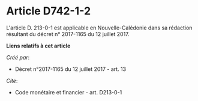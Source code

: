 # Article D742-1-2

L'article D. 213-0-1 est applicable en Nouvelle-Calédonie dans sa rédaction résultant du décret n° 2017-1165 du 12 juillet
2017.

**Liens relatifs à cet article**

_Créé par_:

  - Décret n°2017-1165 du 12 juillet 2017 - art. 13

_Cite_:

  - Code monétaire et financier - art. D213-0-1
